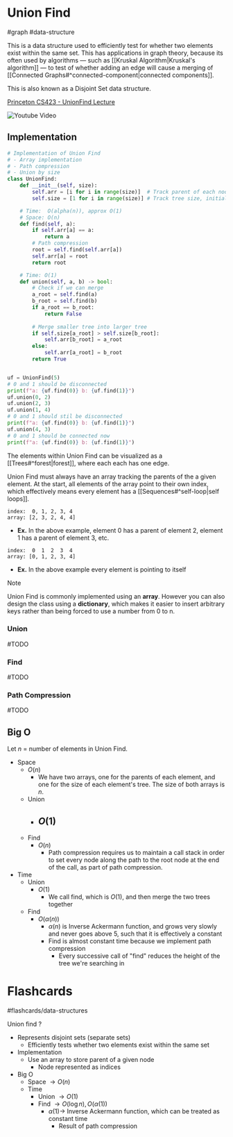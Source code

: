 # Union Find
#graph #data-structure  

This is a data structure used to efficiently test for whether two elements exist within the same set. This has applications in graph theory, because its often used by algorithms — such as [[Kruskal Algorithm|Kruskal's algorithm]] — to test of whether adding an edge will cause a merging of [[Connected Graphs#^connected-component|connected components]].

This is also known as a Disjoint Set data structure.

[Princeton CS423 - UnionFind Lecture](https://www.cs.princeton.edu/courses/archive/spring13/cos423/lectures/UnionFind.pdf)

![Youtube Video](https://www.youtube.com/watch?v=0jNmHPfA_yE)
## Implementation
```python
# Implementation of Union Find
# - Array implementation
# - Path compression
# - Union by size
class UnionFind:
	def __init__(self, size):
		self.arr = [i for i in range(size)]  # Track parent of each node i
		self.size = [1 for i in range(size)] # Track tree size, initially 1

	# Time:  O(alpha(n)), approx O(1)
	# Space: O(n)
	def find(self, a):
		if self.arr[a] == a:
			return a
		# Path compression
		root = self.find(self.arr[a])
		self.arr[a] = root
		return root

	# Time: O(1)
	def union(self, a, b) -> bool:
		# Check if we can merge
		a_root = self.find(a)
		b_root = self.find(b)
		if a_root == b_root:
			return False
		
		# Merge smaller tree into larger tree
		if self.size[a_root] > self.size[b_root]:
			self.arr[b_root] = a_root
		else:
			self.arr[a_root] = b_root
		return True


uf = UnionFind(5)
# 0 and 1 should be disconnected
print(f"a: {uf.find(0)} b: {uf.find(1)}")
uf.union(0, 2)
uf.union(2, 3)
uf.union(1, 4)
# 0 and 1 should stil be disconnected
print(f"a: {uf.find(0)} b: {uf.find(1)}")
uf.union(4, 3)
# 0 and 1 should be connected now
print(f"a: {uf.find(0)} b: {uf.find(1)}")
```

The elements within Union Find can be visualized as a [[Trees#^forest|forest]], where each each has one edge.

Union Find must always have an array tracking the parents of the a given element. At the start, all elements of the array point to their own index, which effectively means every element has a [[Sequences#^self-loop|self loops]].

```
index:  0, 1, 2, 3, 4
array: [2, 3, 2, 4, 4]
```
* **Ex.** In the above example, element 0 has a parent of element 2, element 1 has a parent of element 3, etc.

```
index:  0  1  2  3  4
array: [0, 1, 2, 3, 4]
```
- **Ex.** In the above example every element is pointing to itself

>[!note]
Union Find is commonly implemented using an **array**. However you can also design the class using a **dictionary**, which makes it easier to insert arbitrary keys rather than being forced to use a number from 0 to n.
### Union
#TODO
### Find
#TODO
### Path Compression
#TODO
## Big O
Let $n$ = number of elements in Union Find.
- Space
	- $O(n)$
		- We have two arrays, one for the parents of each element, and one for the size of each element's tree. The size of both arrays is $n$. 
	- Union
		- $O(1)$
			- 
	- Find
		- $O(n)$
			- Path compression requires us to maintain a call stack in order to set every node along the path to the root node at the end of the call, as part of path compression.
- Time
	- Union
		- $O(1)$
			- We call find, which is $O(1)$, and then merge the two trees together
	- Find
		- $O(\alpha(n))$
			- $\alpha(n)$ is Inverse Ackermann function, and grows very slowly and never goes above 5, such that it is effectively a constant
			- Find is almost constant time because we implement path compression
				- Every successive call of "find" reduces the height of the tree we're searching in

# Flashcards
#flashcards/data-structures 

Union find
?
- Represents disjoint sets (separate sets)
	- Efficiently tests whether two elements exist within the same set
- Implementation
	- Use an array to store parent of a given node
		- Node represented as indices
- Big O
	- Space $\to O(n)$
	- Time
		- Union $\to O(1)$
		- Find $\to O(\log n), O(\alpha(1))$
			- $\alpha(1) \to$ Inverse Ackermann function, which can be treated as constant time
				- Result of path compression
<!--SR:!2025-01-25,11,230-->